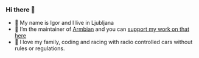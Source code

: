 ### Hi there 👋

- 🔭 My name is Igor and I live in Ljubljana
- 🌱 I’m the maintainer of [Armbian](https://github.com/armbian) and you can [support my work on that here](https://armbian.com/donate) 
- 👯 I love my family, coding and racing with radio controlled cars without rules or regulations.

